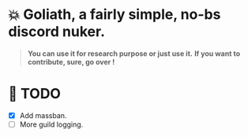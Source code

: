 # 💥 Goliath, a fairly simple, no-bs discord nuker.
> **You can use it for research purpose or just use it.**
> **If you want to contribute, sure, go over !**

# 🧾 TODO
- [X] Add massban.
- [ ] More guild logging.
